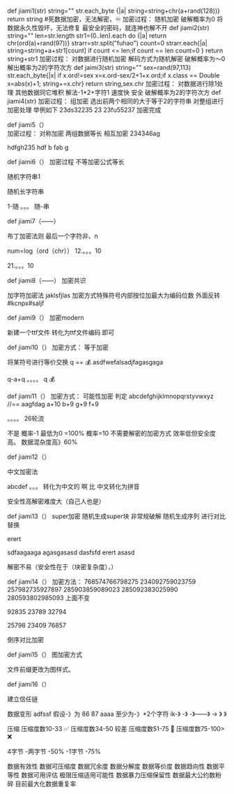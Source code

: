 def jiami1(str)
  string=""
  str.each_byte {|a| string=string+chr(a+rand(128))}
  return string
#死数据加密，无法解密，♾️
加密过程：
随机加密
破解概率为0
将数据永久性毁坏，无法修复
最安全的密码，就连神也解不开
def jiami2(str)
  string=""
  len=str.length
  str1=(0..len).each do {|a| return chr(ord(a)+rand(97))} 
  strarr=str.split("fuhao")
  count=0
  strarr.each{|a| string=string+a+str1[count] if count <= len;if count == len count=0 }
  return string+str1
加密过程：
对数据进行随机加密
解码方式为随机解密
破解概率为～0
解出概率为2的字符次方
def jaimi3(str)
  string=""
  sex=rand(97,113)
  str.each_byte{|x| if x.ord!=sex x=x.ord-sex/2+1+x.ord;if x.class == Double x=abs(x)+1; string+=x.chr}
  return string,sex.chr
加密过程：
对数据进行除1处理
其他数据同它堆积
解法-1*2+字符1
速度快
安全
破解概率为2的字符次方
def jiami4(str)
  加密过程：
  组加密
  选出前两个相同的大于等于2的字符串     对整组进行加密处理
举例如下
23ds32235
23
23fu55237
加密完成

def jiami5（）  
加密过程：
    对称加密
两组数据等长
相互加密
234346ag

hdfgh235
hdf    b
fab    g

def jiami6（）
加密过程
不等加密公式等长

随机字符串1


随机长字符串

1-随
。。。
随-串


def jiami7（——）

布丁加密法则
最后一个字符非、n

num=log（ord（chr））
12.。。。10

21.。。。10


def jiami8（——）
加密共识

加字符加密法
jaklsfjlas
加密方式特殊符号内部按位加最大为编码位数
外面反转
#kcnpx#saljf


def jiami9（）
加密modern

新建一个ttf文件
转化为ttf文件编码
即可


def jiami10（）
加密方式：
等于加密

将某符号进行等价交换  q   ==   💰
asdfwefalsadjfagasgaga

q-a+q
。。。。
q
💰

def jiami11（）
加密方式：
可能性加密
判定 abcdefghijklmnopqrstyvwxyz  //==
aagfdag
a+10
b+9
g+9
f+9


。。。。
26轮流

不是 概率-1 最低为0
     =100% 概率=10
不需要解密的加密方式
效率低但安全度高。
数据混杂度高》60%

def jiami12（）

中文加密法

abcdef 。。。 转化为中文的 啊 比
中文转化为拼音

安全性高解密难度大（自己人也是）


def jiami13（）
super加密
随机生成super块
非常规破解
随机生成序列
进行对比替换

erert


sdfaagaaga agasgasasd dasfsfd 
                erert   asasd

解密不易（安全性在于（块密复杂度），）


def jiami14（）
加密方法：
768574766798275
234092759023759
257982735927897
285903859089023
285092383025990
280593802985093
上面不变

92835
23789
32794

25798
23409
76857

倒序对比加密

def jiami15（）
图加密方式

文件前缀更改为图样式。


def jiami16（）

建立信任链

数据变形
adfssf
假设-》为 86 87
aaaa
至少为-》*2个字符
  ik-》
-》 -》——》 ->
》
》


压缩
压缩度数10-33 ✅
压缩度数34-50 较差
压缩度数51-75 🍵
压缩度数75-100> ❌

4字节 -两字节 -50%
      -1字节  -75%

数据有效性
数据可压缩度
数据冗余度
数据分解度
数据等价度
数据趋向性
数据平等性
数据可用评估
极限压缩适用可能性
数据暴力压缩保留性
数据最大公约数粉碎
目前最大化数据重复率























